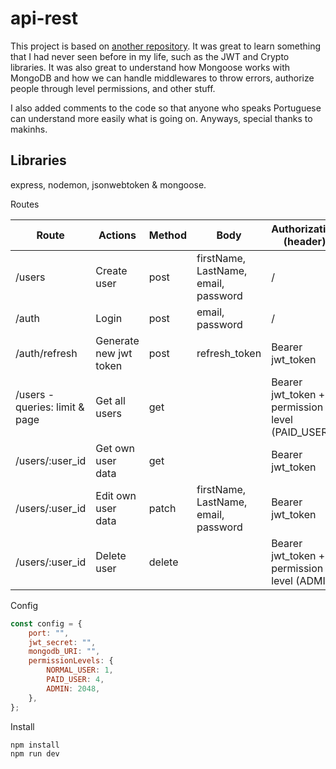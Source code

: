 # api-rest

This project is based on <a href="https://github.com/makinhs/rest-api-tutorial">another repository</a>. It was great to learn something that I had never seen before in my life, such as the JWT and Crypto libraries. It was also great to understand how Mongoose works with MongoDB and how we can handle middlewares to throw errors, authorize people through level permissions, and other stuff.

I also added comments to the code so that anyone who speaks Portuguese can understand more easily what is going on. Anyways, special thanks to makinhs.

## Libraries

express, nodemon, jsonwebtoken & mongoose.

Routes

| Route                          | Actions                | Method | Body                                 | Authorization (header)                          |
| ------------------------------ | ---------------------- | ------ | ------------------------------------ | ----------------------------------------------- |
| /users                         | Create user            | post   | firstName, LastName, email, password | /                                               |
| /auth                          | Login                  | post   | email, password                      | /                                               |
| /auth/refresh                  | Generate new jwt token | post   | refresh_token                        | Bearer jwt_token                                |
| /users - queries: limit & page | Get all users          | get    |                                      | Bearer jwt_token + permission level (PAID_USER) |
| /users/:user_id                | Get own user data      | get    |                                      | Bearer jwt_token                                |
| /users/:user_id                | Edit own user data     | patch  | firstName, LastName, email, password | Bearer jwt_token                                |
| /users/:user_id                | Delete user            | delete |                                      | Bearer jwt_token + permission level (ADMIN)     |

Config

```js
const config = {
    port: "",
    jwt_secret: "",
    mongodb_URI: "",
    permissionLevels: {
        NORMAL_USER: 1,
        PAID_USER: 4,
        ADMIN: 2048,
    },
};
```

Install

```batch
npm install
npm run dev
```
